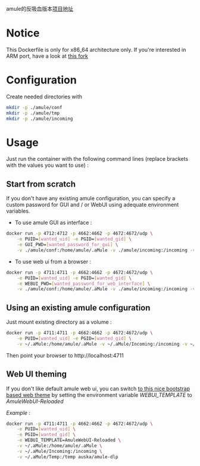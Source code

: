 amule的反吸血版本[项目地址](https://github.com/persmule/amule-dlp)

# Notice

This Dockerfile is only for x86_64 architecture only. If you're interested in ARM port, have a look at [this fork](https://github.com/synopsis8/dockerfiles)

# Configuration

Create needed directories with

```sh
mkdir -p ./amule/conf
mkdir -p ./amule/tmp
mkdir -p ./amule/incoming
```

# Usage

Just run the container with the following command lines (replace brackets with the values you want to use) :

## Start from scratch

If you don't have any existing amule configuration, you can specify a custom password for GUI and / or WebUI using adequate environment variables.

- To use amule GUI as interface :

```sh
docker run -p 4712:4712 -p 4662:4662 -p 4672:4672/udp \
    -e PUID=[wanted_uid] -e PGID=[wanted_gid] \
    -e GUI_PWD=[wanted_password_for_gui] \
    -v ./amule/conf:/home/amule/.aMule -v ./amule/incoming:/incoming -v ./amule/tmp:/temp auska/amule-dlp
```

- To use web ui from a browser :

```sh
docker run -p 4711:4711 -p 4662:4662 -p 4672:4672/udp \
    -e PUID=[wanted_uid] -e PGID=[wanted_gid] \
    -e WEBUI_PWD=[wanted_password_for_web_interface] \
    -v ./amule/conf:/home/amule/.aMule -v ./amule/incoming:/incoming -v ./amule/tmp:/temp auska/amule-dlp
```
## Using an existing amule configuration

Just mount existing directory as a volume :

```sh
docker run -p 4711:4711 -p 4662:4662 -p 4672:4672/udp \
    -e PUID=[wanted_uid] -e PGID=[wanted_gid] \
    -v ~/.aMule:/home/amule/.aMule -v ~/.aMule/Incoming:/incoming -v ~/.aMule/Temp:/temp auska/amule-dlp
```

Then point your browser to http://localhost:4711

## Web UI theming

If you don't like default amule web ui, you can switch [to this nice bootstrap based web theme](https://github.com/MatteoRagni/AmuleWebUI-Reloaded) by setting the environment variable _WEBUI_TEMPLATE_ to _AmuleWebUI-Reloaded_

*Example* :

```sh
docker run -p 4711:4711 -p 4662:4662 -p 4672:4672/udp \
    -e PUID=[wanted_uid] \
    -e PGID=[wanted_gid] \
    -e WEBUI_TEMPLATE=AmuleWebUI-Reloaded \
    -v ~/.aMule:/home/amule/.aMule \
    -v ~/.aMule/Incoming:/incoming \
    -v ~/.aMule/Temp:/temp auska/amule-dlp
```
